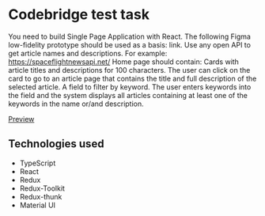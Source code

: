 # Codebridge test task

You need to build Single Page Application with React.
The following Figma low-fidelity prototype should be used as a basis: link.
Use any open API to get article names and descriptions. For example:
https://spaceflightnewsapi.net/ Home page should contain:
    Cards with article titles and descriptions for 100 characters. The user can click on the card to go to an article page that contains the title and full description of the selected article.
    A field to filter by keyword. The user enters keywords into the field and the system displays all articles containing at least one of the keywords in the name or/and description.
    
[Preview](https://main--visionary-puffpuff-902ddf.netlify.app/home)

## Technologies used

- TypeScript
- React
- Redux
- Redux-Toolkit
- Redux-thunk
- Material UI
